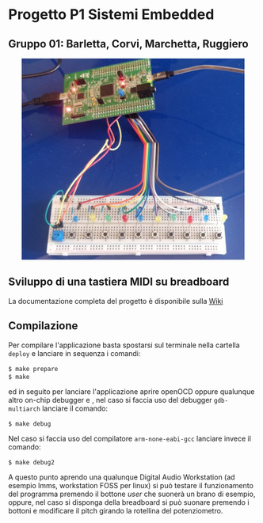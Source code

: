 # Progetto P1 Sistemi Embedded
## Gruppo 01: Barletta, Corvi, Marchetta, Ruggiero

<P align="center">
<img src="https://github.com/giusepperuggiero96/SE_Gruppo01_Tastiera_MIDI/blob/71d71191e0dc0e992c8aea036889fa53c0cd0719/imgs/photo_2021-06-14_12-36-59.jpg" width="450">
</p>

## Sviluppo di una tastiera MIDI su breadboard
La documentazione completa del progetto è disponibile sulla [Wiki](http://www.naplespu.com/es/index.php?title=Sviluppo_di_un%27applicazione_basata_su_middleware_STM32Cube:_USB_DeviceAudio_Class)

## Compilazione
Per compilare l'applicazione basta spostarsi sul terminale nella cartella `deploy` e lanciare in sequenza i comandi:
```
$ make prepare
$ make
```
ed in seguito per lanciare l'applicazione aprire openOCD oppure qualunque altro on-chip debugger e , nel caso si faccia uso del debugger `gdb-multiarch` lanciare il comando:
```
$ make debug
```
Nel caso si faccia uso del compilatore `arm-none-eabi-gcc` lanciare invece il comando:
```
$ make debug2
```
A questo punto aprendo una qualunque Digital Audio Workstation (ad esempio lmms, workstation FOSS per linux) si può testare il funzionamento del programma premendo il bottone *user* che suonerà un brano di esempio, oppure, nel caso si disponga della breadboard si può suonare premendo i bottoni e modificare il pitch girando la rotellina del potenziometro.
